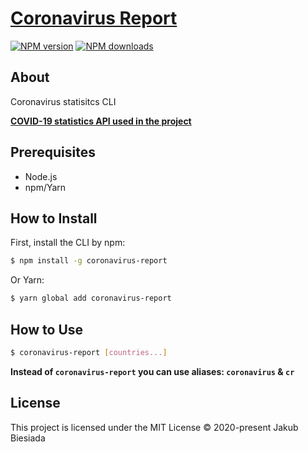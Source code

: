 # [Coronavirus Report](https://github.com/awesome-cli/coronavirus-report)

[![NPM version](https://img.shields.io/npm/v/coronavirus-report?style=flat-square)](https://www.npmjs.com/package/coronavirus-report)
[![NPM downloads](https://img.shields.io/npm/dm/coronavirus-report?style=flat-square)](https://www.npmjs.com/package/coronavirus-report)

## About

Coronavirus statisitcs CLI

**[COVID-19 statistics API used in the project](https://covid19.mathdro.id/api)**

## Prerequisites

- Node.js
- npm/Yarn

## How to Install

First, install the CLI by npm:

```sh
$ npm install -g coronavirus-report
```

Or Yarn:

```sh
$ yarn global add coronavirus-report
```

## How to Use

```sh
$ coronavirus-report [countries...]
```

**Instead of `coronavirus-report` you can use aliases: `coronavirus` & `cr`**

## License

This project is licensed under the MIT License © 2020-present Jakub Biesiada
